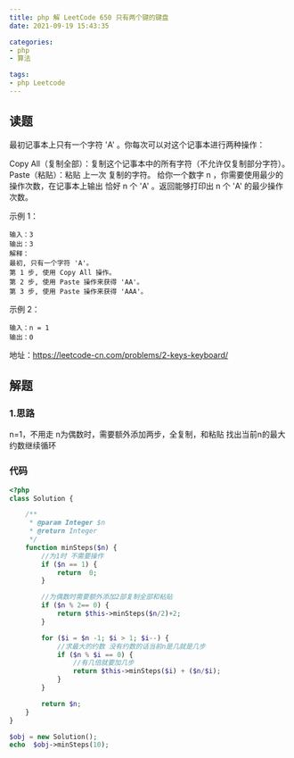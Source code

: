 ```yaml
---
title: php 解 LeetCode 650 只有两个键的键盘
date: 2021-09-19 15:43:35 

categories:
- php
- 算法

tags:
- php Leetcode
---
```

## 读题 
最初记事本上只有一个字符 'A' 。你每次可以对这个记事本进行两种操作：

Copy All（复制全部）：复制这个记事本中的所有字符（不允许仅复制部分字符）。
Paste（粘贴）：粘贴 上一次 复制的字符。
给你一个数字 n ，你需要使用最少的操作次数，在记事本上输出 恰好 n 个 'A' 。返回能够打印出 n 个 'A' 的最少操作次数。

示例 1：
```
输入：3
输出：3
解释：
最初, 只有一个字符 'A'。
第 1 步, 使用 Copy All 操作。
第 2 步, 使用 Paste 操作来获得 'AA'。
第 3 步, 使用 Paste 操作来获得 'AAA'。
```
示例 2：
````
输入：n = 1
输出：0
````
地址：https://leetcode-cn.com/problems/2-keys-keyboard/
<!--more -->

## 解题
### 1.思路
n=1，不用走 
n为偶数时，需要额外添加两步，全复制，和粘贴
找出当前n的最大约数继续循环

### 代码
```` php
<?php
class Solution {

    /**
     * @param Integer $n
     * @return Integer
     */
    function minSteps($n) {
        //为1时 不需要操作
        if ($n == 1) {
            return  0;
        }

        //为偶数时需要额外添加2部复制全部和粘贴
        if ($n % 2== 0) {
            return $this->minSteps($n/2)+2;
        }

        for ($i = $n -1; $i > 1; $i--) {
            //求最大的约数 没有约数的话当前n是几就是几步
            if ($n % $i == 0) {
                //有几倍就要加几步
                return $this->minSteps($i) + ($n/$i);
            }
        }

        return $n;
    }
}

$obj = new Solution();
echo  $obj->minSteps(10);
````
